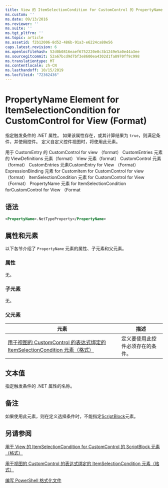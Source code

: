 ```yaml
---
title: View 的 ItemSelectionCondition for CustomControl 的 PropertyName 元素 |Microsoft Docs
ms.custom: ''
ms.date: 09/13/2016
ms.reviewer: ''
ms.suite: ''
ms.tgt_pltfrm: ''
ms.topic: article
ms.assetid: f2b12006-8d52-486b-91a3-e6224ca80e56
caps.latest.revision: 6
ms.openlocfilehash: 52d0b0816eaef6752220e0c3b1249e5a0e44a3ee
ms.sourcegitcommit: 52a67bcd9d7bf3e8600ea4302d1fa8970ff9c998
ms.translationtype: MT
ms.contentlocale: zh-CN
ms.lasthandoff: 10/15/2019
ms.locfileid: "72362436"
---
```

# <a name="propertyname-element-for-itemselectioncondition-for-customcontrol-for-view-format"></a>PropertyName Element for ItemSelectionCondition for CustomControl for View (Format)

指定触发条件的 .NET 属性。 如果该属性存在，或其计算结果为 `true`，则满足条件，并使用控件。 定义自定义控件视图时，将使用此元素。

用于 CustomEntry 的 CustomControl for view （format） CustomEntries 元素的 ViewDefinitions 元素（format） View 元素（format） CustomControl 元素（format） CustomEntries 元素CustomEntry for View （Format） ExpressionBinding 元素 for CustomItem for CustomControl for view （format） ItemSelectionCondition 元素 for CustomControl for View （Format） PropertyName 元素 for ItemSelectionCondition forCustomControl for View （Format

## <a name="syntax"></a>语法

```xml
<PropertyName>.NetTypeProperty</PropertyName>
```

## <a name="attributes-and-elements"></a>属性和元素

以下各节介绍了 `PropertyName` 元素的属性、子元素和父元素。

### <a name="attributes"></a>属性

无。

### <a name="child-elements"></a>子元素

无。

### <a name="parent-elements"></a>父元素

|元素|描述|
|-------------|-----------------|
|[用于视图的 CustomControl 的表达式绑定的 ItemSelectionCondition 元素（格式）](./itemselectioncondition-element-for-expressionbinding-for-customcontrol-format.md)|定义要使用此控件必须存在的条件。|

## <a name="text-value"></a>文本值

指定触发条件的 .NET 属性的名称。

## <a name="remarks"></a>备注

如果使用此元素，则在定义选择条件时，不能指定[ScriptBlock](./scriptblock-element-for-itemselectioncondition-for-customcontrol-for-view-format.md)元素。

## <a name="see-also"></a>另请参阅

[用于 View 的 ItemSelectionCondition for CustomControl 的 ScriptBlock 元素（格式）](./scriptblock-element-for-itemselectioncondition-for-customcontrol-for-view-format.md)

[用于视图的 CustomControl 的表达式绑定的 ItemSelectionCondition 元素（格式）](./itemselectioncondition-element-for-expressionbinding-for-customcontrol-format.md)

[编写 PowerShell 格式化文件](./writing-a-powershell-formatting-file.md)
